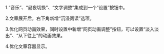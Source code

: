 1.“音乐”、“昼夜切换”、“文字调整”集成到一个“设置”按钮中。

2.文章展开后，右下角新增“沉浸阅读”选项。

3.优化网页动画效果，同时设置中新增“网页动画调整”按钮，可以设置“淡入淡出”、“从下往上”的动画效果。

4.优化文章容器显示。
